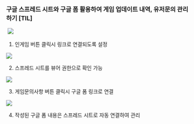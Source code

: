 
### 구글 스프레드 시트와 구글 폼 활용하여 게임 업데이트 내역, 유저문의 관리하기 [TIL]

 [![](https://blogger.googleusercontent.com/img/b/R29vZ2xl/AVvXsEhNtFg51mfWgYZwORak4CN_8_T53MjQUeIWPYt7BQh0X_dJDh1TiyxJ-8KYIiYHCm2Gd3pOwB_mlHEqDoBVEiDzrY0uZZhmN9qyKgHFnHC1bHcMWGyjUXmHRcg6pQro_Edt7olVJqAljmDSsxElXS_980I5TD2rKTtz3K0sNAkCVzPcwwA6Y1Q13Zttv5Hq/s320/%EC%8A%A4%ED%81%AC%EB%A6%B0%EC%83%B7%202024-02-13%20212614.png)](https://www.blogger.com/blog/post/edit/3583706664799492072/4080368342294763609#)

  

1. 인게임 버튼 클릭시 링크로 연결되도록 설정

  

[![](https://blogger.googleusercontent.com/img/b/R29vZ2xl/AVvXsEhR_rat7H-rY-9_WbZbissJ5ielnSxm224Wn-PfmLFYl64ChlOcO-iMzHWFFJBWcGVXUFpaN4q6YErbZGwSnQBIqi8mxUNJHVm2NBHotFLMbudcCCPe-XpH4cW2yq3H3BMvmO_FGRq198nvBWyLdDUiD60O2-A3SiHNqNXpzE3zV8J863PvU6JOgFGwGWKf/s320/%EC%8A%A4%ED%81%AC%EB%A6%B0%EC%83%B7%202024-02-13%20212700.png)](https://www.blogger.com/blog/post/edit/3583706664799492072/4080368342294763609#)

  

2. 스프레드 시트를 뷰어 권한으로 확인 가능

  

[![](https://blogger.googleusercontent.com/img/b/R29vZ2xl/AVvXsEiBdU2DB5v1NWu1CZZty1PceA4R6Sj6K8sLtgQCahtET3yK-xsoE8lK7ZpMTtC4al1gQnD2PLsXgftwIbPnzFaDC7SwHqFSlNrJgJI00eygUHMT-vlogquI0S7Yx86Kp0XY-nO_AOxH_TtAIz6VxjJUVbxkLm7eMZZp4AFJf48HvyYR86YkP98FGBulhR86/s320/%EC%8A%A4%ED%81%AC%EB%A6%B0%EC%83%B7%202024-02-13%20212651.png)](https://www.blogger.com/blog/post/edit/3583706664799492072/4080368342294763609#)

  

3. 게임문의사항 버튼 클릭시 구글 폼 링크로 연결

  

  

[![](https://blogger.googleusercontent.com/img/b/R29vZ2xl/AVvXsEgzAFLrRVtN5fyIy6Tsm6SE77tk0i584VtTJt_-0WosoDG7mqp_8Vj7l9VDSfvwRZ-sx6MYILKLbp2yt_iqPTWd9MaqbhFMpBPMImJmGJC9lkDuBFW9wuujFA3sRg2PpwzSmlshyphenhyphent35WTitB3kicdlqZoxzF674lELF8O6G5es9E9DXkfosnX-TQW9bSM9c/s320/%EC%8A%A4%ED%81%AC%EB%A6%B0%EC%83%B7%202024-02-13%20212706.png)](https://www.blogger.com/blog/post/edit/3583706664799492072/4080368342294763609#)

  

4. 작성된 구글 폼 내용은 스프레드 시트로 자동 연결하여 관리